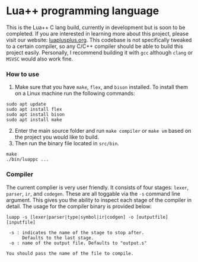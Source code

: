 # Lua++ programming language
This is the Lua++ C lang build, currently in development but is soon to be completed. If you are interested in learning more about this project, please visit our website: [luaplusplus.org](https://www.luaplusplus.org). This codebase is not specifically tweaked to a certain compiler, so any C/C++ compiler should be able to build this project easily. Personally, I recommend building it with ```gcc``` although ```clang``` or ```MSVSC``` would also work fine.

### How to use
1. Make sure that you have ``make``, ``flex``, and ``bison`` installed. To install them on a Linux machine run the following commands:
```
sudo apt update
sudo apt install flex
sudo apt install bison
sudo apt install make
```
2. Enter the main source folder and run ``make compiler`` or ``make vm`` based on the project you would like to build. 
3. Then run the binary file located in `src/bin`.
```
make
./bin/luappc ...
```

### Compiler
The current complier is very user friendly. It consists of four stages: ``lexer``, ``parser``, ``ir``, and ``codegen``. These are all toggable via the ``-s`` command line argument. This gives you the ability to inspect each stage of the compiler in detail. The usage for the compiler binary is provided below:
```
luapp -s [lexer|parser|type|symbol|ir|codgen] -o [outputfile] [inputfile]

 -s : indicates the name of the stage to stop after.
      Defaults to the last stage.
 -o : name of the output file. Defaults to "output.s"

You should pass the name of the file to compile.
```
